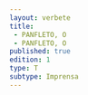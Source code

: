 ```yaml
---
layout: verbete
title:
 - PANFLETO, O
 - PANFLETO, O
published: true
edition: 1  
type: T
subtype: Imprensa
---
```


